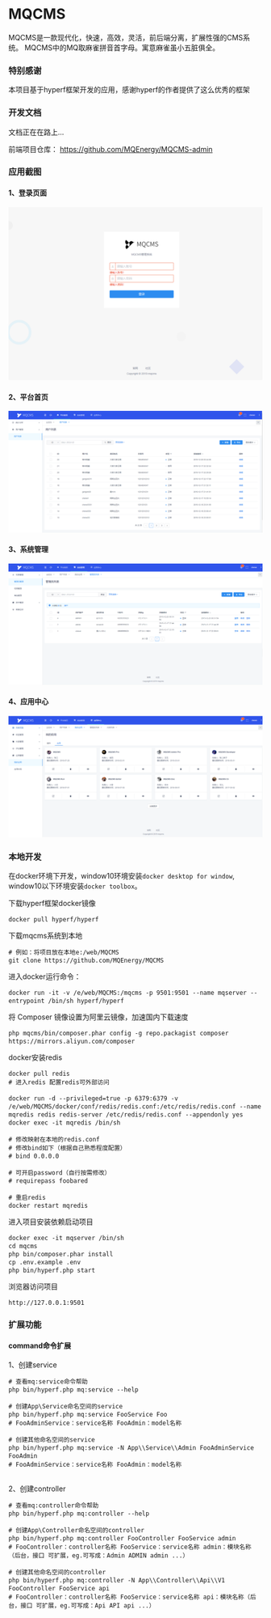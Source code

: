 # MQCMS
MQCMS是一款现代化，快速，高效，灵活，前后端分离，扩展性强的CMS系统。
MQCMS中的MQ取麻雀拼音首字母。寓意麻雀虽小五脏俱全。
### 特别感谢
本项目基于hyperf框架开发的应用，感谢hyperf的作者提供了这么优秀的框架

### 开发文档
文档正在在路上...

前端项目仓库：
https://github.com/MQEnergy/MQCMS-admin

### 应用截图
#### 1、登录页面
![](./screenshot/login.png)
#### 2、平台首页
![](./screenshot/user.png)
#### 3、系统管理
![](./screenshot/system.png)
#### 4、应用中心
![](./screenshot/application.png)

### 本地开发
在docker环境下开发，window10环境安装`docker desktop for window`,
window10以下环境安装`docker toolbox`。


下载hyperf框架docker镜像
```
docker pull hyperf/hyperf
```


下载mqcms系统到本地
```
# 例如：将项目放在本地e:/web/MQCMS
git clone https://github.com/MQEnergy/MQCMS
```

进入docker运行命令：
```
docker run -it -v /e/web/MQCMS:/mqcms -p 9501:9501 --name mqserver --entrypoint /bin/sh hyperf/hyperf
```

将 Composer 镜像设置为阿里云镜像，加速国内下载速度
```
php mqcms/bin/composer.phar config -g repo.packagist composer https://mirrors.aliyun.com/composer
```

docker安装redis
```
docker pull redis
# 进入redis 配置redis可外部访问

docker run -d --privileged=true -p 6379:6379 -v /e/web/MQCMS/docker/conf/redis/redis.conf:/etc/redis/redis.conf --name mqredis redis redis-server /etc/redis/redis.conf --appendonly yes
docker exec -it mqredis /bin/sh

# 修改映射在本地的redis.conf
# 修改bind如下（根据自己熟悉程度配置）
# bind 0.0.0.0

# 可开启password（自行按需修改）
# requirepass foobared

# 重启redis
docker restart mqredis
```

进入项目安装依赖启动项目
```
docker exec -it mqserver /bin/sh
cd mqcms
php bin/composer.phar install
cp .env.example .env
php bin/hyperf.php start
```

浏览器访问项目
```
http://127.0.0.1:9501
```

### 扩展功能
#### command命令扩展
1、创建service
```
# 查看mq:service命令帮助
php bin/hyperf.php mq:service --help

# 创建App\Service命名空间的service
php bin/hyperf.php mq:service FooService Foo
# FooAdminService：service名称 FooAdmin：model名称
 
# 创建其他命名空间的service
php bin/hyperf.php mq:service -N App\\Service\\Admin FooAdminService FooAdmin
# FooAdminService：service名称 FooAdmin：model名称
 
```

2、创建controller
```
# 查看mq:controller命令帮助
php bin/hyperf.php mq:controller --help

# 创建App\Controller命名空间的controller
php bin/hyperf.php mq:controller FooController FooService admin
# FooController：controller名称 FooService：service名称 admin：模块名称（后台，接口 可扩展，eg.可写成：Admin ADMIN admin ...）

# 创建其他命名空间的controller
php bin/hyperf.php mq:controller -N App\\Controller\\Api\\V1 FooController FooService api
# FooController：controller名称 FooService：service名称 api：模块名称（后台，接口 可扩展，eg.可写成：Api API api ...）

```